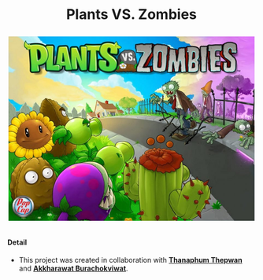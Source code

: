 <h1 align="center">Plants VS. Zombies

</br>
<p align="center">
  <img width="500" src="./assets/images/Plants-vs-Zombies.jpg">
</p>

#### Detail
- This project was created in collaboration with **[Thanaphum Thepwan](https://www.github.com/tnptw)** and **[Akkharawat Burachokviwat](https://www.github.com/EarthAkkharawat)**.
